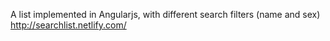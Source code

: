 A list implemented in Angularjs, with different search filters (name and sex)
http://searchlist.netlify.com/
